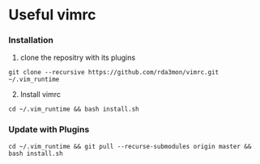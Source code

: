 # Useful vimrc

### Installation

1) clone the repositry with its plugins

`git clone --recursive https://github.com/rda3mon/vimrc.git ~/.vim_runtime`

2) Install vimrc

`cd ~/.vim_runtime && bash install.sh`

### Update with Plugins

`cd ~/.vim_runtime && git pull --recurse-submodules origin master && bash install.sh`
